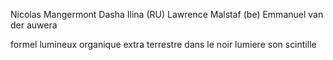 Nicolas Mangermont
Dasha Ilina  (RU)
Lawrence Malstaf (be)
Emmanuel van der auwera


formel
lumineux
organique
extra terrestre
dans le noir
lumiere 
son
scintille
